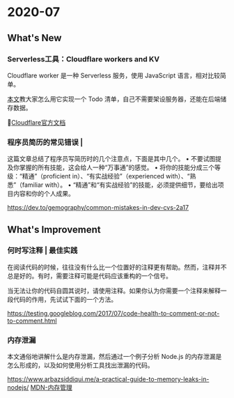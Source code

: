 # 2020-07

## What's New

### Serverless工具：Cloudflare workers and KV

Cloudflare worker 是一种 Serverless 服务，使用 JavaScript 语言，相对比较简单。

[本文](https://developers.cloudflare.com/workers/tutorials/build-a-jamstack-app)教大家怎么用它实现一个 Todo 清单，自己不需要架设服务器，还能在后端储存数据。

🔗[Cloudflare官方文档](https://developers.cloudflare.com/workers/quickstart)

### 程序员简历的常见错误 | 

这篇文章总结了程序员写简历时的几个注意点，下面是其中几个。
• 不要试图提及你掌握的所有技能，这会给人一种“万事通”的感觉。
• 将你的技能分成三个等级：“精通”（proficient in）、“有实战经验”（experienced with）、“熟悉”（familiar with）。
• “精通”和“有实战经验”的技能，必须提供细节，要给出项目内容和你的个人成果。

https://dev.to/gemography/common-mistakes-in-dev-cvs-2a17

## What's Improvement

### 何时写注释 | 最佳实践

在阅读代码的时候，往往没有什么比一个位置好的注释更有帮助。然而，注释并不总是好的。有时，需要注释可能是代码应该重构的一个信号。

当无法让你的代码自圆其说时，请使用注释。如果你认为你需要一个注释来解释一段代码的作用，先试试下面的一个方法。

https://testing.googleblog.com/2017/07/code-health-to-comment-or-not-to-comment.html

### 内存泄漏

本文通俗地讲解什么是内存泄漏，然后通过一个例子分析 Node.js 的内存泄漏是怎么形成的，以及如何使用分析工具找出泄漏的代码。

https://www.arbazsiddiqui.me/a-practical-guide-to-memory-leaks-in-nodejs/
[MDN-内存管理](https://developer.mozilla.org/zh-CN/docs/Web/JavaScript/Memory_Management)

